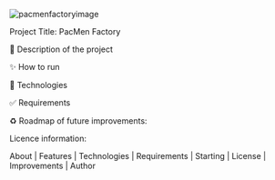 

![pacmenfactoryimage](https://user-images.githubusercontent.com/101289219/170178171-962c6c49-5536-43a8-8ef9-cfffdbd37800.jpg)



Project Title: PacMen Factory 

🎯 Description of the project

✨ How to run

🚀 Technologies

✅ Requirements

♻️ Roadmap of future improvements: 

 Licence information:
 
 


About   |   Features   |   Technologies   |   Requirements   |   Starting   |   License   |   Improvements   |   Author



 
